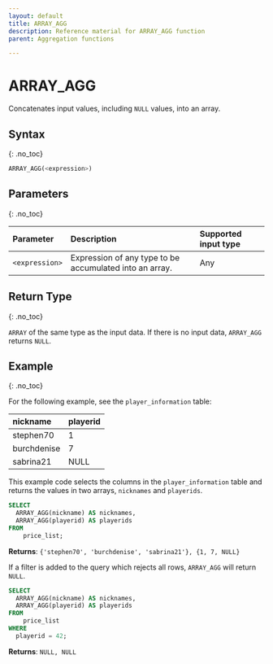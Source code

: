 ```yaml
---
layout: default
title: ARRAY_AGG
description: Reference material for ARRAY_AGG function
parent: Aggregation functions

---
```


# ARRAY_AGG

Concatenates input values, including `NULL` values, into an array.


## Syntax
{: .no_toc}

```sql
ARRAY_AGG(<expression>)
```

## Parameters 
{: .no_toc}

| Parameter | Description                                         | Supported input type |
| :--------- | :--------------------------------------------------|:-----|
| `<expression>`   | Expression of any type to be accumulated into an array. | Any |

## Return Type
{: .no_toc}

`ARRAY` of the same type as the input data. If there is no input data, `ARRAY_AGG` returns `NULL`.

## Example
{: .no_toc}

For the following example, see the `player_information` table:

| nickname   | playerid |
| :------ | :----- |
| stephen70  | 1    |
| burchdenise | 7   |
| sabrina21   | NULL    |

This example code selects the columns in the `player_information` table and returns the values in two arrays, `nicknames` and `playerids`. 

```sql
SELECT
  ARRAY_AGG(nickname) AS nicknames,
  ARRAY_AGG(playerid) AS playerids
FROM
	price_list;
```

**Returns**: `{'stephen70', 'burchdenise', 'sabrina21'}, {1, 7, NULL}`

If a filter is added to the query which rejects all rows, `ARRAY_AGG` will return `NULL`.

```sql
SELECT
  ARRAY_AGG(nickname) AS nicknames,
  ARRAY_AGG(playerid) AS playerids
FROM
	price_list
WHERE
  playerid = 42;
```

**Returns**: `NULL, NULL`
